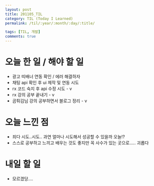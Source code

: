 ```yaml
---
layout: post
title: 201105_TIL
category: TIL (Today I Learned)
permalink: /til/:year/:month/:day/:title/

tags: [TIL, 개발]
comments: true
---
```


# 오늘 한 일 / 해야 할 일

- 광고 띠배너 연동 확인 / 에러 해결하자
- 채팅 api 확인 후 ui 제작 및 연동 시도
- rx 코드 숙지 후 api 수정 시도 - v
- rx 강의 공부 끝내기 - v
- 곰튀김님 강의 공부하면서 블로그 정리 - v


# 오늘 느낀 점

- 죄다 시도..시도.. 과연 얼마나 시도해서 성공할 수 있을까 오늘!?
- 스스로 공부하고 느끼고 배우는 것도 좋지만 꼭 사수가 있는 곳으로..... 괴롭다

# 내일 할 일

- 모르겠당....
